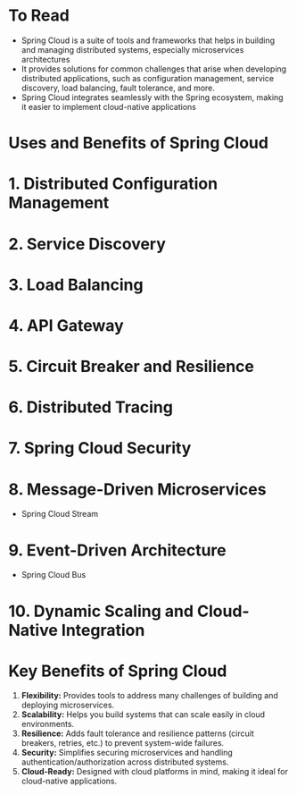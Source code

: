 # To Read
* Spring Cloud is a suite of tools and frameworks that helps in building and managing distributed systems, especially microservices architectures
* It provides solutions for common challenges that arise when developing distributed applications, such as configuration management, service discovery, load balancing, fault tolerance, and more.
* Spring Cloud integrates seamlessly with the Spring ecosystem, making it easier to implement cloud-native applications

# Uses and Benefits of Spring Cloud
# 1. Distributed Configuration Management
# 2. Service Discovery
# 3. Load Balancing
# 4. API Gateway
# 5. Circuit Breaker and Resilience
# 6. Distributed Tracing
# 7. Spring Cloud Security
# 8. Message-Driven Microservices
* Spring Cloud Stream
# 9. Event-Driven Architecture
* Spring Cloud Bus
# 10. Dynamic Scaling and Cloud-Native Integration

# Key Benefits of Spring Cloud
1. **Flexibility:** Provides tools to address many challenges of building and deploying microservices.
2. **Scalability:** Helps you build systems that can scale easily in cloud environments.
3. **Resilience:** Adds fault tolerance and resilience patterns (circuit breakers, retries, etc.) to prevent system-wide failures.
4. **Security:** Simplifies securing microservices and handling authentication/authorization across distributed systems.
5. **Cloud-Ready:** Designed with cloud platforms in mind, making it ideal for cloud-native applications.














